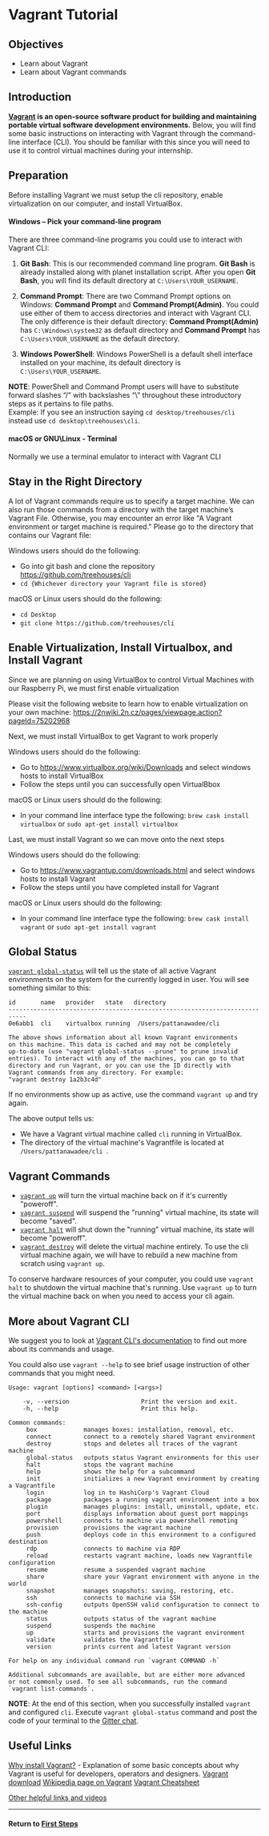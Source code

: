 # Vagrant Tutorial

## Objectives

- Learn about Vagrant
- Learn about Vagrant commands

## Introduction

**[Vagrant](https://www.vagrantup.com/) is an open-source software product for building and maintaining portable virtual software development environments.** Below, you will find some basic instructions on interacting with Vagrant through the command-line interface (CLI). You should be familiar with this since you will need to use it to control virtual machines during your internship.

## Preparation

Before installing Vagrant we must setup the cli repository, enable virtualization on our computer, and install VirtualBox.


#### Windows – Pick your command-line program

There are three command-line programs you could use to interact with Vagrant CLI:

1. **Git Bash**: This is our recommended command line program. **Git Bash** is already installed along with planet installation script. After you open **Git Bash**, you will find its default directory at `C:\Users\YOUR_USERNAME`.

2. **Command Prompt**: There are two Command Prompt options on Windows: **Command Prompt** and **Command Prompt(Admin)**. You could use either of them to access directories and interact with Vagrant CLI. The only difference is their default directory: **Command Prompt(Admin)** has `C:\Windows\system32` as default directory and **Command Prompt** has `C:\Users\YOUR_USERNAME` as the default directory.

3. **Windows PowerShell**: Windows PowerShell is a default shell interface installed on your machine, its default directory is `C:\Users\YOUR_USERNAME`.

**NOTE**: PowerShell and Command Prompt users will have to substitute forward slashes “/” with backslashes “\” throughout these introductory steps as it pertains to file paths.  
Example: If you see an instruction saying `cd desktop/treehouses/cli` instead use `cd desktop\treehouses\cli`.

#### macOS or GNU\Linux - Terminal

Normally we use a terminal emulator to interact with Vagrant CLI

## Stay in the Right Directory

A lot of Vagrant commands require us to specify a target machine. We can also run those commands from a directory with the target machine’s Vagrant File. Otherwise, you may encounter an error like "A Vagrant environment or target machine is required." Please go to the directory that contains our Vagrant file:

Windows users should do the following:
- Go into git bash and clone the repository https://github.com/treehouses/cli
- `cd {Whichever directory your Vagrant file is stored}`

macOS or Linux users should do the following:
- `cd Desktop`
- `git clone https://github.com/treehouses/cli`

## Enable Virtualization, Install Virtualbox, and Install Vagrant

Since we are planning on using VirtualBox to control Virtual Machines with our Raspberry Pi, we must first enable virtualization

Please visit the following website to learn how to enable virtualization on your own machine: https://2nwiki.2n.cz/pages/viewpage.action?pageId=75202968

Next, we must install VirtualBox to get Vagrant to work properly

Windows users should do the following:
- Go to https://www.virtualbox.org/wiki/Downloads and select windows hosts to install VirtualBox
- Follow the steps until you can successfully open VirtualBbox

macOS or Linux users should do the following:
- In your command line interface type the following: `brew cask install virtualbox` or `sudo apt-get install virtualbox`

Last, we must install Vagrant so we can move onto the next steps

Windows users should do the following:
- Go to https://www.vagrantup.com/downloads.html and select windows hosts to install Vagrant 
- Follow the steps until you have completed install for Vagrant 

macOS or Linux users should do the following:
- In your command line interface type the following: `brew cask install vagrant` or `sudo apt-get install vagrant`


## Global Status

[`vagrant global-status`](https://www.vagrantup.com/docs/cli/global-status.html) will tell us the state of all active Vagrant environments on the system for the currently logged in user. You will see something similar to this:

```
id       name   provider   state   directory
---------------------------------------------------------------------------
0e6abb1  cli    virtualbox running  /Users/pattanawadee/cli 

The above shows information about all known Vagrant environments
on this machine. This data is cached and may not be completely
up-to-date (use "vagrant global-status --prune" to prune invalid
entries). To interact with any of the machines, you can go to that
directory and run Vagrant, or you can use the ID directly with
Vagrant commands from any directory. For example:
"vagrant destroy 1a2b3c4d"
```
If no environments show up as active, use the command `vagrant up` and try again. 

The above output tells us:

- We have a Vagrant virtual machine called `cli` running in VirtualBox.
- The directory of the virtual machine's Vagrantfile is located at `/Users/pattanawadee/cli `.

## Vagrant Commands

- [`vagrant up`](https://www.vagrantup.com/docs/cli/up.html) will turn the virtual machine back on if it's currently "poweroff".
- [`vagrant suspend`](https://www.vagrantup.com/docs/cli/suspend.html) will suspend the "running" virtual machine, its state will become "saved".
- [`vagrant halt`](https://www.vagrantup.com/docs/cli/halt.html) will shut down the "running" virtual machine, its state will become "poweroff".
- [`vagrant destroy`](https://www.vagrantup.com/docs/cli/destroy.html) will delete the virtual machine entirely. To use the cli virtual machine again, we will have to rebuild a new machine from scratch using `vagrant up`.

To conserve hardware resources of your computer, you could use `vagrant halt` to shutdown the virtual machine that's running. Use `vagrant up` to turn the virtual machine back on when you need to access your cli again.

## More about Vagrant CLI

We suggest you to look at [Vagrant CLI's documentation](https://www.vagrantup.com/docs/cli/) to find out more about its commands and usage.

You could also use `vagrant --help` to see brief usage instruction of other commands that you might need.

```
Usage: vagrant [options] <command> [<args>]

    -v, --version                    Print the version and exit.
    -h, --help                       Print this help.

Common commands:
     box             manages boxes: installation, removal, etc.
     connect         connect to a remotely shared Vagrant environment
     destroy         stops and deletes all traces of the vagrant machine
     global-status   outputs status Vagrant environments for this user
     halt            stops the vagrant machine
     help            shows the help for a subcommand
     init            initializes a new Vagrant environment by creating a Vagrantfile
     login           log in to HashiCorp's Vagrant Cloud
     package         packages a running vagrant environment into a box
     plugin          manages plugins: install, uninstall, update, etc.
     port            displays information about guest port mappings
     powershell      connects to machine via powershell remoting
     provision       provisions the vagrant machine
     push            deploys code in this environment to a configured destination
     rdp             connects to machine via RDP
     reload          restarts vagrant machine, loads new Vagrantfile configuration
     resume          resume a suspended vagrant machine
     share           share your Vagrant environment with anyone in the world
     snapshot        manages snapshots: saving, restoring, etc.
     ssh             connects to machine via SSH
     ssh-config      outputs OpenSSH valid configuration to connect to the machine
     status          outputs status of the vagrant machine
     suspend         suspends the machine
     up              starts and provisions the vagrant environment
     validate        validates the Vagrantfile
     version         prints current and latest Vagrant version

For help on any individual command run `vagrant COMMAND -h`

Additional subcommands are available, but are either more advanced
or not commonly used. To see all subcommands, run the command
`vagrant list-commands`.
```

**NOTE**: At the end of this section, when you successfully installed `vagrant` and configured `cli`. Execute `vagrant global-status` command and post the code of your terminal to the [Gitter chat](https://gitter.im/treehouses/Lobby).

## Useful Links

[Why install Vagrant?](https://www.vagrantup.com/intro/index.html) - Explanation of some basic concepts about why Vagrant is useful for developers, operators and designers.
[Vagrant download](https://www.vagrantup.com/downloads.html)
[Wikipedia page on Vagrant](https://en.wikipedia.org/wiki/Vagrant_%28software%29)
[Vagrant Cheatsheet](https://gist.github.com/wpscholar/a49594e2e2b918f4d0c4)

[Other helpful links and videos](faq.md#Helpful_Links)

---
#### Return to [First Steps](firststeps.md#Step_4_-_System_Tutorial)
